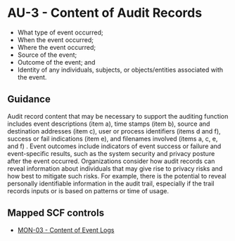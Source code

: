 # AU-3 - Content of Audit Records
- What type of event occurred;
- When the event occurred;
- Where the event occurred;
- Source of the event;
- Outcome of the event; and
- Identity of any individuals, subjects, or objects/entities associated with the event.
## Guidance
Audit record content that may be necessary to support the auditing function includes event descriptions (item a), time stamps (item b), source and destination addresses (item c), user or process identifiers (items d and f), success or fail indications (item e), and filenames involved (items a, c, e, and f) . Event outcomes include indicators of event success or failure and event-specific results, such as the system security and privacy posture after the event occurred. Organizations consider how audit records can reveal information about individuals that may give rise to privacy risks and how best to mitigate such risks. For example, there is the potential to reveal personally identifiable information in the audit trail, especially if the trail records inputs or is based on patterns or time of usage.
## Mapped SCF controls
- [MON-03 - Content of Event Logs](../scf/mon-03-contentofeventlogs.md)